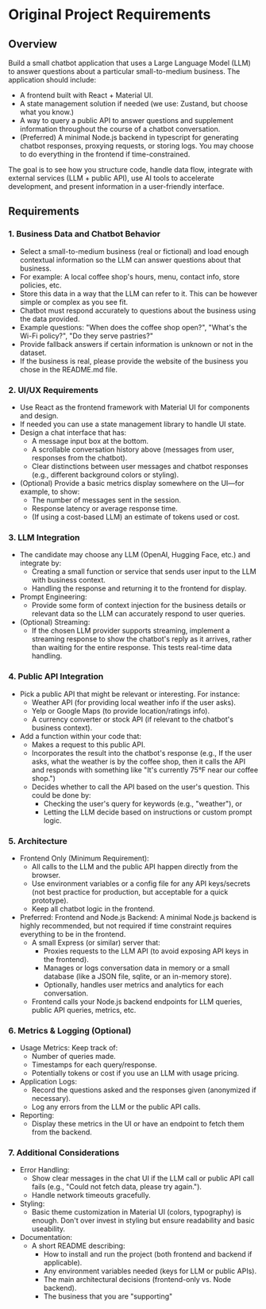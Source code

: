 # Original Project Requirements

## Overview
Build a small chatbot application that uses a Large Language Model (LLM) to answer questions about a particular small-to-medium business. The application should include:
- A frontend built with React + Material UI.
- A state management solution if needed (we use: Zustand, but choose what you know.)
- A way to query a public API to answer questions and supplement information throughout the course of a chatbot conversation.
- (Preferred) A minimal Node.js backend in typescript for generating chatbot responses, proxying requests, or storing logs. You may choose to do everything in the frontend if time-constrained.

The goal is to see how you structure code, handle data flow, integrate with external services (LLM + public API), use AI tools to accelerate development, and present information in a user-friendly interface.

## Requirements

### 1. Business Data and Chatbot Behavior
- Select a small-to-medium business (real or fictional) and load enough contextual information so the LLM can answer questions about that business.
- For example: A local coffee shop's hours, menu, contact info, store policies, etc.
- Store this data in a way that the LLM can refer to it. This can be however simple or complex as you see fit.
- Chatbot must respond accurately to questions about the business using the data provided.
- Example questions: "When does the coffee shop open?", "What's the Wi-Fi policy?", "Do they serve pastries?"
- Provide fallback answers if certain information is unknown or not in the dataset.
- If the business is real, please provide the website of the business you chose in the README.md file.

### 2. UI/UX Requirements
- Use React as the frontend framework with Material UI for components and design.
- If needed you can use a state management library to handle UI state.
- Design a chat interface that has:
  - A message input box at the bottom.
  - A scrollable conversation history above (messages from user, responses from the chatbot).
  - Clear distinctions between user messages and chatbot responses (e.g., different background colors or styling).
- (Optional) Provide a basic metrics display somewhere on the UI—for example, to show:
  - The number of messages sent in the session.
  - Response latency or average response time.
  - (If using a cost-based LLM) an estimate of tokens used or cost.

### 3. LLM Integration
- The candidate may choose any LLM (OpenAI, Hugging Face, etc.) and integrate by:
  - Creating a small function or service that sends user input to the LLM with business context.
  - Handling the response and returning it to the frontend for display.
- Prompt Engineering:
  - Provide some form of context injection for the business details or relevant data so the LLM can accurately respond to user queries.
- (Optional) Streaming:
  - If the chosen LLM provider supports streaming, implement a streaming response to show the chatbot's reply as it arrives, rather than waiting for the entire response. This tests real-time data handling.

### 4. Public API Integration
- Pick a public API that might be relevant or interesting. For instance:
  - Weather API (for providing local weather info if the user asks).
  - Yelp or Google Maps (to provide location/ratings info).
  - A currency converter or stock API (if relevant to the chatbot's business context).
- Add a function within your code that:
  - Makes a request to this public API.
  - Incorporates the result into the chatbot's response (e.g., If the user asks, what the weather is by the coffee shop, then it calls the API and responds with something like "It's currently 75°F near our coffee shop.")
  - Decides whether to call the API based on the user's question. This could be done by:
    - Checking the user's query for keywords (e.g., "weather"), or
    - Letting the LLM decide based on instructions or custom prompt logic.

### 5. Architecture
- Frontend Only (Minimum Requirement):
  - All calls to the LLM and the public API happen directly from the browser.
  - Use environment variables or a config file for any API keys/secrets (not best practice for production, but acceptable for a quick prototype).
  - Keep all chatbot logic in the frontend.
- Preferred: Frontend and Node.js Backend: A minimal Node.js backend is highly recommended, but not required if time constraint requires everything to be in the frontend.
  - A small Express (or similar) server that:
    - Proxies requests to the LLM API (to avoid exposing API keys in the frontend).
    - Manages or logs conversation data in memory or a small database (like a JSON file, sqlite, or an in-memory store).
    - Optionally, handles user metrics and analytics for each conversation.
  - Frontend calls your Node.js backend endpoints for LLM queries, public API queries, metrics, etc.

### 6. Metrics & Logging (Optional)
- Usage Metrics: Keep track of:
  - Number of queries made.
  - Timestamps for each query/response.
  - Potentially tokens or cost if you use an LLM with usage pricing.
- Application Logs:
  - Record the questions asked and the responses given (anonymized if necessary).
  - Log any errors from the LLM or the public API calls.
- Reporting:
  - Display these metrics in the UI or have an endpoint to fetch them from the backend.

### 7. Additional Considerations
- Error Handling:
  - Show clear messages in the chat UI if the LLM call or public API call fails (e.g., "Could not fetch data, please try again.").
  - Handle network timeouts gracefully.
- Styling:
  - Basic theme customization in Material UI (colors, typography) is enough. Don't over invest in styling but ensure readability and basic useability.
- Documentation:
  - A short README describing:
    - How to install and run the project (both frontend and backend if applicable).
    - Any environment variables needed (keys for LLM or public APIs).
    - The main architectural decisions (frontend-only vs. Node backend).
    - The business that you are "supporting" 